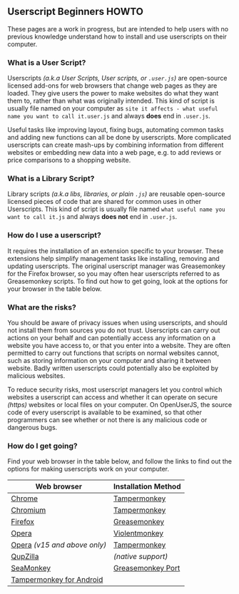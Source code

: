 ## Userscript Beginners HOWTO

These pages are a work in progress, but are intended to help users with no previous knowledge understand how to install and use userscripts on their computer.

### What is a User Script?

Userscripts *(a.k.a User Scripts, User scripts, or `.user.js`)* are open-source licensed add-ons for web browsers that change web pages as they are loaded.  They give users the power to make websites do what they want them to, rather than what was originally intended. This kind of script is usually file named on your computer as `site it affects - what useful name you want to call it.user.js` and always **does** end in `.user.js`.

Useful tasks like improving layout, fixing bugs, automating common tasks and adding new functions can all be done by userscripts. More complicated userscripts can create mash-ups by combining information from different websites or embedding new data into a web page, e.g. to add reviews or price comparisons to a shopping website.


### What is a Library Script?

Library scripts *(a.k.a libs, libraries, or plain `.js`)* are reusable open-source licensed pieces of code that are shared for common uses in other Userscripts. This kind of script is usually file named `what useful name you want to call it.js` and always **does not** end in `.user.js`.

### How do I use a userscript?

It requires the installation of an extension specific to your browser. These extensions help simplify management tasks like installing, removing and updating userscripts.  The original userscript manager was Greasemonkey for the Firefox browser, so you may often hear userscripts referred to as Greasemonkey scripts.  To find out how to get going, look at the options for your browser in the table below.

### What are the risks?

You should be aware of privacy issues when using userscripts, and should not install them from sources you do not trust.  Userscripts can carry out actions on your behalf and can potentially access any information on a website you have access to, or that you enter into a website. They are often permitted to carry out functions that scripts on normal websites cannot, such as storing information on your computer and sharing it between website.  Badly written userscripts could potentially also be exploited by malicious websites.

To reduce security risks, most userscript managers let you control which websites a userscript can access and whether it can operate on secure *(https)* websites or local files on your computer. On OpenUserJS, the source code of every userscript is available to be examined, so that other programmers can see whether or not there is any malicious code or dangerous bugs.

### How do I get going?

Find your web browser in the table below, and follow the links to find out the options for making userscripts work on your computer.

Web browser | Installation Method
---  | ---
[Chrome][chrome] | [Tampermonkey][tampermonkeyForChrome]
[Chromium][chromium] | [Tampermonkey][tampermonkeyForChromium]
[Firefox][firefox] | [Greasemonkey][greasemonkeyForFirefox]
[Opera][opera] | [Violentmonkey][violentMonekyForOpera]
[Opera][opera] *(v15 and above only)* | [Tampermonkey][tampermonkeyForOpera]
[QupZilla][qupzilla] | *(native support)*
[SeaMonkey][seamonkey] | [Greasemonkey Port][greasemonkeyPortForSeaMonkey]
[Tampermonkey for Android][tampermonkeyForAndroid] |


[githubFavicon]: https://assets-cdn.github.com/favicon.ico
[oujsFavicon]: https://raw.githubusercontent.com/OpenUserJs/OpenUserJS.org/master/public/images/favicon16.png
[greasemonkeyForFirefox]: Greasemonkey-for-Firefox
[greasemonkeyPortForSeaMonkey]: Greasemonkey-Port-for-SeaMonkey
[tampermonkeyForOpera]: Tampermonkey-for-Opera
[tampermonkeyForChrome]: Tampermonkey-for-Chrome
[tampermonkeyForChromium]: Tampermonkey-for-Chromium
[tampermonkeyForAndroid]: Tampermonkey-for-Android
[violentMonekyForOpera]: Violentmonkey-for-Opera
[chrome]: Chrome
[chromium]: Chromium
[firefox]: Firefox
[opera]: Opera
[qupzilla]: QupZilla
[seamonkey]: SeaMonkey

